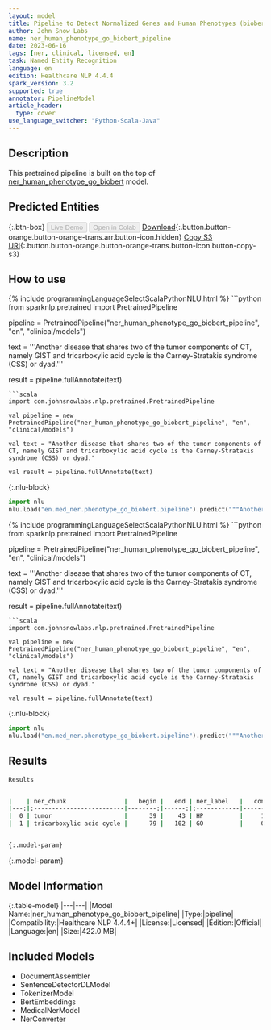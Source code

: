 ```yaml
---
layout: model
title: Pipeline to Detect Normalized Genes and Human Phenotypes (biobert)
author: John Snow Labs
name: ner_human_phenotype_go_biobert_pipeline
date: 2023-06-16
tags: [ner, clinical, licensed, en]
task: Named Entity Recognition
language: en
edition: Healthcare NLP 4.4.4
spark_version: 3.2
supported: true
annotator: PipelineModel
article_header:
  type: cover
use_language_switcher: "Python-Scala-Java"
---
```


## Description

This pretrained pipeline is built on the top of [ner_human_phenotype_go_biobert](https://nlp.johnsnowlabs.com/2021/04/01/ner_human_phenotype_go_biobert_en.html) model.

## Predicted Entities



{:.btn-box}
<button class="button button-orange" disabled>Live Demo</button>
<button class="button button-orange" disabled>Open in Colab</button>
[Download](https://s3.amazonaws.com/auxdata.johnsnowlabs.com/clinical/models/ner_human_phenotype_go_biobert_pipeline_en_4.4.4_3.2_1686950486247.zip){:.button.button-orange.button-orange-trans.arr.button-icon.hidden}
[Copy S3 URI](s3://auxdata.johnsnowlabs.com/clinical/models/ner_human_phenotype_go_biobert_pipeline_en_4.4.4_3.2_1686950486247.zip){:.button.button-orange.button-orange-trans.button-icon.button-copy-s3}

## How to use

<div class="tabs-box" markdown="1">
{% include programmingLanguageSelectScalaPythonNLU.html %}
```python
from sparknlp.pretrained import PretrainedPipeline

pipeline = PretrainedPipeline("ner_human_phenotype_go_biobert_pipeline", "en", "clinical/models")

text = '''Another disease that shares two of the tumor components of CT, namely GIST and tricarboxylic acid cycle is the Carney-Stratakis syndrome (CSS) or dyad.'''

result = pipeline.fullAnnotate(text)
```
```scala
import com.johnsnowlabs.nlp.pretrained.PretrainedPipeline

val pipeline = new PretrainedPipeline("ner_human_phenotype_go_biobert_pipeline", "en", "clinical/models")

val text = "Another disease that shares two of the tumor components of CT, namely GIST and tricarboxylic acid cycle is the Carney-Stratakis syndrome (CSS) or dyad."

val result = pipeline.fullAnnotate(text)
```


{:.nlu-block}
```python
import nlu
nlu.load("en.med_ner.phenotype_go_biobert.pipeline").predict("""Another disease that shares two of the tumor components of CT, namely GIST and tricarboxylic acid cycle is the Carney-Stratakis syndrome (CSS) or dyad.""")
```

</div>

<div class="tabs-box" markdown="1">
{% include programmingLanguageSelectScalaPythonNLU.html %}
```python
from sparknlp.pretrained import PretrainedPipeline

pipeline = PretrainedPipeline("ner_human_phenotype_go_biobert_pipeline", "en", "clinical/models")

text = '''Another disease that shares two of the tumor components of CT, namely GIST and tricarboxylic acid cycle is the Carney-Stratakis syndrome (CSS) or dyad.'''

result = pipeline.fullAnnotate(text)
```
```scala
import com.johnsnowlabs.nlp.pretrained.PretrainedPipeline

val pipeline = new PretrainedPipeline("ner_human_phenotype_go_biobert_pipeline", "en", "clinical/models")

val text = "Another disease that shares two of the tumor components of CT, namely GIST and tricarboxylic acid cycle is the Carney-Stratakis syndrome (CSS) or dyad."

val result = pipeline.fullAnnotate(text)
```

{:.nlu-block}
```python
import nlu
nlu.load("en.med_ner.phenotype_go_biobert.pipeline").predict("""Another disease that shares two of the tumor components of CT, namely GIST and tricarboxylic acid cycle is the Carney-Stratakis syndrome (CSS) or dyad.""")
```
</div>

## Results

```bash
Results


|    | ner_chunk                |   begin |   end | ner_label   |   confidence |
|---:|:-------------------------|--------:|------:|:------------|-------------:|
|  0 | tumor                    |      39 |    43 | HP          |     1        |
|  1 | tricarboxylic acid cycle |      79 |   102 | GO          |     0.999867 |


{:.model-param}
```

{:.model-param}
## Model Information

{:.table-model}
|---|---|
|Model Name:|ner_human_phenotype_go_biobert_pipeline|
|Type:|pipeline|
|Compatibility:|Healthcare NLP 4.4.4+|
|License:|Licensed|
|Edition:|Official|
|Language:|en|
|Size:|422.0 MB|

## Included Models

- DocumentAssembler
- SentenceDetectorDLModel
- TokenizerModel
- BertEmbeddings
- MedicalNerModel
- NerConverter